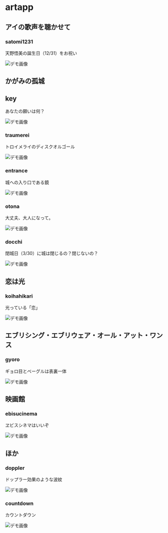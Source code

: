 # artapp

## アイの歌声を聴かせて

### satomi1231
天野悟美の誕生日（12/31）をお祝い

![デモ画像](./figure/satomi1231.gif)

## かがみの孤城

## key
あなたの願いは何？

![デモ画像](./figure/key.gif)

### traumerei
トロイメライのディスクオルゴール

![デモ画像](./figure/traumerei.gif)

### entrance
城への入り口である鏡

![デモ画像](./figure/entrance.gif)

### otona
大丈夫、大人になって。

![デモ画像](./figure/otona.gif)

### docchi
閉城日（3/30）に城は閉じるの？閉じないの？

![デモ画像](./figure/docchi.gif)

## 恋は光

### koihahikari
光っている「恋」

![デモ画像](./figure/koihahikari.gif)

## エブリシング・エブリウェア・オール・アット・ワンス

### gyoro
ギョロ目とベーグルは表裏一体

![デモ画像](./figure/gyoro.gif)

## 映画館

### ebisucinema
ヱビスシネマはいいぞ

![デモ画像](./figure/ebisucinema.gif)

## ほか

### doppler
ドップラー効果のような波紋

![デモ画像](./figure/doppler.gif)

### countdown
カウントダウン

![デモ画像](./figure/countdown.gif)
